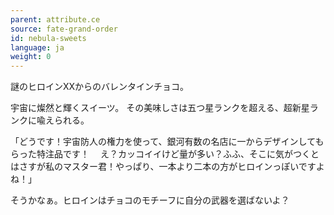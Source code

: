 ```yaml
---
parent: attribute.ce
source: fate-grand-order
id: nebula-sweets
language: ja
weight: 0
---
```


謎のヒロインXXからのバレンタインチョコ。

宇宙に燦然と輝くスイーツ。
その美味しさは五つ星ランクを超える、超新星ランクに喩えられる。

「どうです！宇宙防人の権力を使って、銀河有数の名店に一からデザインしてもらった特注品です！
　え？カッコイイけど量が多い？ふふ、そこに気がつくとはさすが私のマスター君！やっぱり、一本より二本の方がヒロインっぽいですよね！」

そうかなぁ。ヒロインはチョコのモチーフに自分の武器を選ばないよ？
